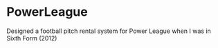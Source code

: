 # PowerLeague
Designed a football pitch rental system for Power League when I was in Sixth Form (2012)

